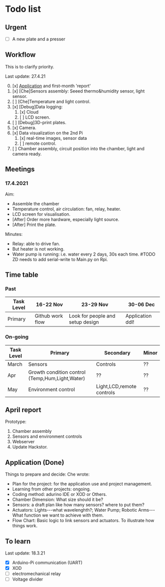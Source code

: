 # Todo list

## Urgent

- [ ] A new plate and a presser

## Workflow

This is to clarify priority.

Last update: 27.4.21

0. [x] [Application](#application-done) and first-month 'report'
1. [x] [Che]Sensors assembly: Seeed thermo&humidity sensor, light sensor.
2. [ ] [Che]Temperature and light control.
3. [x] [Debug]Data logging: 
   1. [x] Cloud 
   2. [ ] LCD screen.
4. [ ] [Debug]3D-print plates.
5. [x] Camera.
6. [x] Data visualization on the 2nd Pi
   1. [x] real-time images, sensor data
   2. [ ] remote control.
7. [ ] Chamber assembly, circuit position into the chamber, light and camera ready.

## Meetings

### 17.4.2021

Aim:

- Assemble the chamber
- Temperature control, air circulation: fan, relay, heater.
- LCD screen for visualisation.
- [After] Order more hardware, especially light source.
- [After] Print the plate.

Minutes:

- Relay: able to drive fan. 
- But heater is not working.
- Water pump is running: i.e. water every 2 days, 30s each time. #TODO ZD needs to add serial-write to Main.py on Rpi.

## Time table

### Past

| Task Level | 16-22 Nov        | 23-29 Nov                        | 30-06 Dec        |
| ---------- | ---------------- | -------------------------------- | ---------------- |
| Primary    | Github work flow | Look for people and setup design | Application ddl! |

### On-going

| Task Level | Primary                                         | Secondary | Minor |
| ---------- | ----------------------------------------------- | --------- | ----- |
| March      | Sensors                                         | Controls  | ??    |
| Apr        | Growth condition control (Temp,Hum,Light,Water) | ??        | ??    |
| May        | Environment control                      | Light,LCD,remote controls        | ??    |

## April report

Prototype:

1. Chamber assembly
2. Sensors and environment controls
3. Webserver
4. Update Hackstor.

## Application (Done)

Things to prepare and decide:
Che wrote:

- Plan for the project: for the application use and project management.
- Learning from other projects: ongoing.
- Coding method: adurino IDE or XOD or Others.
- Chamber Dimension: What size should it be?
- Sensors: a draft plan like how many sensors? where to put them?
- Actuators: Lights---what wavelenghth?; Water Pump; Robotic Arms---What function we want to achieve with them.
- Flow Chart: Basic logic to link sensors and actuators. To illustrate how things work.

## To learn

Last update: 18.3.21

- [x] Arduino-Pi communication (UART)
- [x] XOD
- [ ] electromechanical relay
- [ ] Voltage divider
